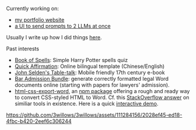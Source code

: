 Currently working on:

- [my portfolio website](https://jasper-projects.hobbesfree.io/)
- [a UI to send prompts to 2 LLMs at once](https://github.com/3willows/two_llms_at_once)

Usually I write up how I did things [here](https://3willows.github.io/).

Past interests

- [Book of Spells](https://3willows.github.io/BookOfSpells/): Simple Harry Potter spells quiz
- [Quick Affirmation](https://3willows.github.io/quickAffirmation/): Online bilingual template (Chinese/English)
- [John Selden's Table-talk](https://3willows.github.io/johnSeldenTableTalk/): Mobile friendly 17th century e-book
- [Bar Admission Bundle](https://3willows.github.io/barAdmission/): generate correctly formatted legal Word documents online (starting with papers for lawyers' admission).
- [html-css-export-word](https://github.com/3willows/html-css-export-word), an [npm package](https://www.npmjs.com/package/html-css-export-word) offering a rough and ready way to convert CSS-styled HTML to Word.  Cf. this [StackOverflow answer](https://stackoverflow.com/a/78373506/19767032) on similiar tools in existence.  Here is a quick [interactive demo](https://3willows.github.io/html-css-export-word-demo/).

https://github.com/3willows/3willows/assets/111284156/2028ef45-ed18-4fbc-b420-2eef6c306244
